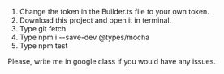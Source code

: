 1. Change the token in the Builder.ts file to your own token.
2. Download this project and open it in terminal.
3. Type git fetch
4. Type npm i --save-dev @types/mocha
5. Type npm test

Please, write me in google class if you would have any issues.
